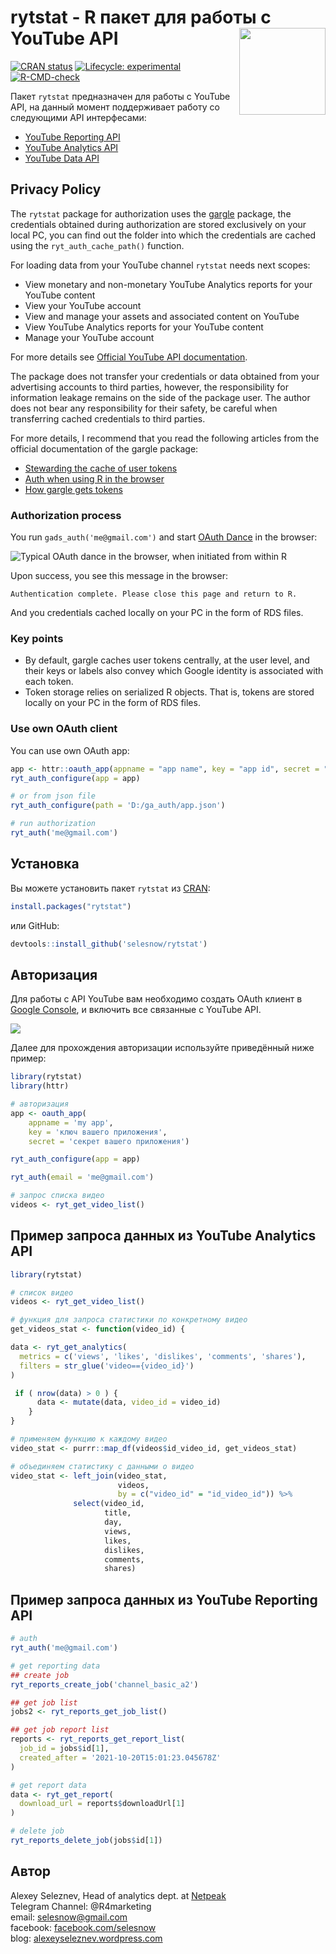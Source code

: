 
# rytstat - R пакет для работы с YouTube API <a href='https://selesnow.github.io/rytstat/'><img src='man/figures/logo.png' align="right" height="138.5" /></a>

<!-- badges: start -->
[![CRAN status](https://www.r-pkg.org/badges/version/rytstat)](https://CRAN.R-project.org/package=rytstat)
[![Lifecycle: experimental](https://img.shields.io/badge/lifecycle-experimental-orange.svg)](https://lifecycle.r-lib.org/articles/stages.html#experimental)
[![R-CMD-check](https://github.com/selesnow/rytstat/workflows/R-CMD-check/badge.svg)](https://github.com/selesnow/rytstat/actions)
<!-- badges: end -->

Пакет `rytstat` предназначен для работы с YouTube API, на данный момент поддерживает работу со следующими API интерфесами:

* [YouTube Reporting API](https://developers.google.com/youtube/reporting/v1/reports)
* [YouTube Analytics API](https://developers.google.com/youtube/analytics/data_model)
* [YouTube Data API](https://developers.google.com/youtube/v3/getting-started)

## Privacy Policy

The `rytstat` package for authorization uses the [gargle](https://gargle.r-lib.org/) package, the credentials obtained during authorization are stored exclusively on your local PC, you can find out the folder into which the credentials are cached using the `ryt_auth_cache_path()` function.

For loading data from your YouTube channel `rytstat` needs next scopes:

* View monetary and non-monetary YouTube Analytics reports for your YouTube content
* View your YouTube account
* View and manage your assets and associated content on YouTube
* View YouTube Analytics reports for your YouTube content
* Manage your YouTube account

For more details see [Official YouTube API documentation](https://developers.google.com/youtube/reporting/guides/authorization#identify-access-scopes).

The package does not transfer your credentials or data obtained from your advertising accounts to third parties, however, the responsibility for information leakage remains on the side of the package user. The author does not bear any responsibility for their safety, be careful when transferring cached credentials to third parties.

For more details, I recommend that you read the following articles from the official documentation of the gargle package:

* [Stewarding the cache of user tokens](https://www.tidyverse.org/blog/2021/07/gargle-1-2-0/)
* [Auth when using R in the browser](https://cran.r-project.org/package=gargle/vignettes/auth-from-web.html)
* [How gargle gets tokens](https://cran.r-project.org/package=gargle/vignettes/how-gargle-gets-tokens.html)

### Authorization process

You run `gads_auth('me@gmail.com')` and start [OAuth Dance](https://medium.com/typeforms-engineering-blog/the-beginners-guide-to-oauth-dancing-4b8f3666de10) in the browser:

![Typical OAuth dance in the browser, when initiated from within R](https://raw.githubusercontent.com/selesnow/rytstat/master/man/figures/auth_process.png)

Upon success, you see this message in the browser:

`Authentication complete. Please close this page and return to R.`

And you credentials cached locally on your PC in the form of RDS files.

### Key points
* By default, gargle caches user tokens centrally, at the user level, and their keys or labels also convey which Google identity is associated with each token.
* Token storage relies on serialized R objects. That is, tokens are stored locally on your PC in the form of RDS files.

### Use own OAuth client
You can use own OAuth app:

```r
app <- httr::oauth_app(appname = "app name", key = "app id", secret = "app secret")
ryt_auth_configure(app = app)

# or from json file 
ryt_auth_configure(path = 'D:/ga_auth/app.json')

# run authorization
ryt_auth('me@gmail.com')
```

## Установка

Вы можете установить пакет `rytstat` из [CRAN](https://CRAN.R-project.org):

``` r
install.packages("rytstat")
```

или GitHub:

```r
devtools::install_github('selesnow/rytstat')
```

## Авторизация

Для работы с API YouTube вам необходимо создать OAuth клиент в [Google Console](https://console.cloud.google.com/), и включить все связанные с YouTube API.

![](http://img.netpeak.ua/alsey/53WIMY.png)

Далее для прохождения авторизации используйте приведённый ниже пример:

```r
library(rytstat)
library(httr)

# авторизация
app <- oauth_app(
    appname = 'my app',
    key = 'ключ вашего приложения', 
    secret = 'секрет вашего приложения')

ryt_auth_configure(app = app)

ryt_auth(email = 'me@gmail.com')

# запрос списка видео
videos <- ryt_get_video_list()

```

## Пример запроса данных из YouTube Analytics API


``` r
library(rytstat)

# список видео
videos <- ryt_get_video_list()

# функция для запроса статистики по конкретному видео
get_videos_stat <- function(video_id) {

data <- ryt_get_analytics(
  metrics = c('views', 'likes', 'dislikes', 'comments', 'shares'),
  filters = str_glue('video=={video_id}')
)

 if ( nrow(data) > 0 ) {
      data <- mutate(data, video_id = video_id)
    }
}

# применяем функцию к каждому видео
video_stat <- purrr::map_df(videos$id_video_id, get_videos_stat)

# объединяем статистику с данными о видео
video_stat <- left_join(video_stat,
                        videos,
                        by = c("video_id" = "id_video_id")) %>%
              select(video_id,
                     title,
                     day,
                     views,
                     likes,
                     dislikes,
                     comments,
                     shares)
```

## Пример запроса данных из YouTube Reporting API

```r
# auth
ryt_auth('me@gmail.com')

# get reporting data
## create job
ryt_reports_create_job('channel_basic_a2')

## get job list
jobs2 <- ryt_reports_get_job_list()

## get job report list
reports <- ryt_reports_get_report_list(
  job_id = jobs$id[1],
  created_after = '2021-10-20T15:01:23.045678Z'
)

# get report data
data <- ryt_get_report(
  download_url = reports$downloadUrl[1]
)

# delete job
ryt_reports_delete_job(jobs$id[1])
```

## Автор
Alexey Seleznev, Head of analytics dept. at [Netpeak](https://netpeak.net)
<Br>Telegram Channel: @R4marketing
<Br>email: selesnow@gmail.com
<Br>facebook: [facebook.com/selesnow](https://www.facebook.com/selesnow)
<Br>blog: [alexeyseleznev.wordpress.com](https://alexeyseleznev.wordpress.com/)
